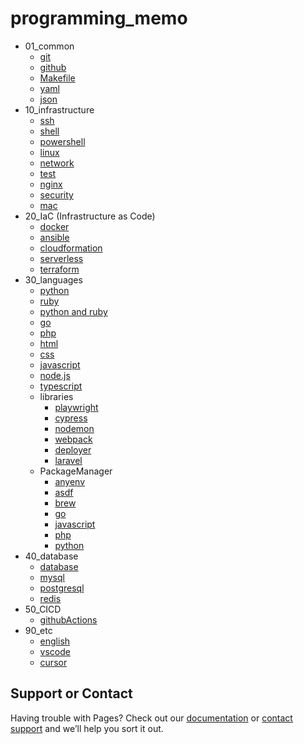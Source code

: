 # programming_memo

- 01_common
  - [git](https://a11wa11.github.io/memo/01_common/01_git)
  - [github](https://a11wa11.github.io/memo/01_common/02_github)
  - [Makefile](https://a11wa11.github.io/memo/01_common/03_Makefile)
  - [yaml](https://a11wa11.github.io/memo/01_common/04_yaml)
  - [json](https://a11wa11.github.io/memo/01_common/05_json)
- 10_infrastructure
  - [ssh](https://a11wa11.github.io/memo/10_infrastructure/01_ssh)
  - [shell](https://a11wa11.github.io/memo/10_infrastructure/02_shell)
  - [powershell](https://a11wa11.github.io/memo/10_infrastructure/03_powershell)
  - [linux](https://a11wa11.github.io/memo/10_infrastructure/04_linux)
  - [network](https://a11wa11.github.io/memo/10_infrastructure/05_network)
  - [test](https://a11wa11.github.io/memo/10_infrastructure/06_test)
  - [nginx](https://a11wa11.github.io/memo/10_infrastructure/07_nginx)
  - [security](https://a11wa11.github.io/memo/10_infrastructure/08_security)
  - [mac](https://a11wa11.github.io/memo/10_infrastructure/09_mac)
- 20_IaC (Infrastructure as Code)
  - [docker](https://a11wa11.github.io/memo/20_IaC/01_docker)
  - [ansible](https://a11wa11.github.io/memo/20_IaC/02_ansible)
  - [cloudformation](https://a11wa11.github.io/memo/20_IaC/03_cloudformation)
  - [serverless](https://a11wa11.github.io/memo/20_IaC/04_serverless)
  - [terraform](https://a11wa11.github.io/memo/20_IaC/25_terraform)
- 30_languages
  - [python](https://a11wa11.github.io/memo/30_languages/01_python)
  - [ruby](https://a11wa11.github.io/memo/30_languages/02_ruby)
  - [python and ruby](https://a11wa11.github.io/memo/30_languages/03_python_ruby)
  - [go](https://a11wa11.github.io/memo/30_languages/04_golang)
  - [php](https://a11wa11.github.io/memo/30_languages/05_php)
  - [html](https://a11wa11.github.io/memo/30_languages/06_html)
  - [css](https://a11wa11.github.io/memo/30_languages/07_css.md)
  - [javascript](https://a11wa11.github.io/memo/30_languages/08_javascript)
  - [node.js](https://a11wa11.github.io/memo/30_languages/09_nodejs)
  - [typescript](https://a11wa11.github.io/memo/30_languages/10_typescript)
  - libraries
    - [playwright](https://a11wa11.github.io/memo/30_languages/lib/01_playwright)
    - [cypress](https://a11wa11.github.io/memo/30_languages/lib/02_cypress)
    - [nodemon](https://a11wa11.github.io/memo/30_languages/lib/03_nodemon)
    - [webpack](https://a11wa11.github.io/memo/30_languages/lib/04_webpack)
    - [deployer](https://a11wa11.github.io/memo/30_languages/lib/51_deployer)
    - [laravel](https://a11wa11.github.io/memo/30_languages/lib/52_laravel)
  - PackageManager
    - [anyenv](https://a11wa11.github.io/memo/30_languages/PackageManager/anyenv/README)
    - [asdf](https://a11wa11.github.io/memo/30_languages/PackageManager/asdf/README)
    - [brew](https://a11wa11.github.io/memo/30_languages/PackageManager/brew/README)
    - [go](https://a11wa11.github.io/memo/30_languages/PackageManager/go/README)
    - [javascript](https://a11wa11.github.io/memo/30_languages/PackageManager/javascript/README)
    - [php](https://a11wa11.github.io/memo/30_languages/PackageManager/php/README)
    - [python](https://a11wa11.github.io/memo/30_languages/PackageManager/python/README)
- 40_database
  - [database](https://a11wa11.github.io/memo/40_database/00_database)
  - [mysql](https://a11wa11.github.io/memo/40_database/01_mysql)
  - [postgresql](https://a11wa11.github.io/memo/40_database/02_postgresql)
  - [redis](https://a11wa11.github.io/memo/40_database/03_redis)
- 50_CICD
  - [githubActions](https://a11wa11.github.io/memo/50_CICD/01_githubActions)
- 90_etc
  - [english](https://a11wa11.github.io/memo/90_etc/01_english)
  - [vscode](https://a11wa11.github.io/memo/90_etc/02_vscode)
  - [cursor](https://a11wa11.github.io/memo/90_etc/03_cursor)

## Support or Contact

Having trouble with Pages? Check out our [documentation](https://docs.github.com/categories/github-pages-basics/) or [contact support](https://github.com/contact) and we’ll help you sort it out.

